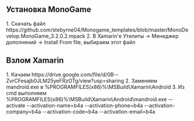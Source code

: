 <h2>Установка MonoGame</h2>
1. Скачать файл https://github.com/stebyrne04/Monogame_templates/blob/master/MonoDevelop.MonoGame_3.2.0.2.mpack
2. В Xamarin'е Утилиты -> Менеджер дополнений -> Install From file, выбираем этот файл
<h2>Взлом Xamarin</h2>
1. Качаем https://drive.google.com/file/d/0B--ZvrCFesajb0JLM25yeFRzOTg/view?usp=sharing
2. Заменяем mandroid.exe в %PROGRAMFILES(x86)%\MSBuild\Xamarin\Android
3. Из cmd выполняем %PROGRAMFILES(x86)%\MSBuild\Xamarin\Android\mandroid.exe --activate --activation-name=b4a --activation-phone=b4a --activation-company=b4a --activation-code=b4a --activation-email=b4a
